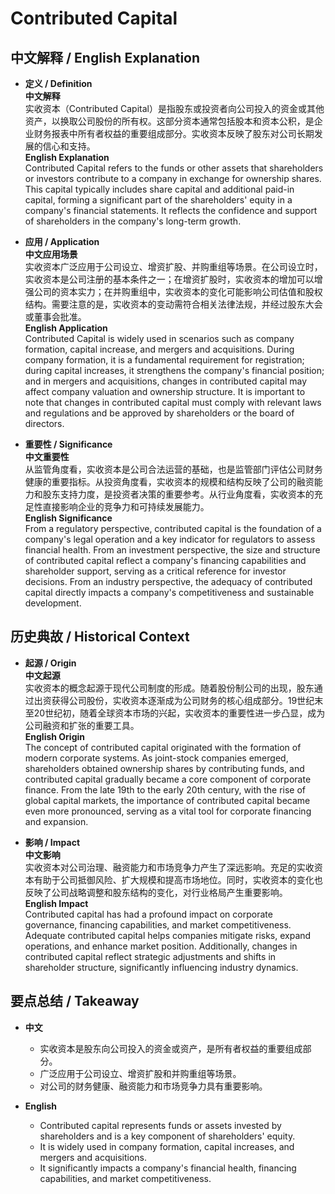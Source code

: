 # Contributed Capital

## 中文解释 / English Explanation

* **定义 / Definition**  
  **中文解释**  
  实收资本（Contributed Capital）是指股东或投资者向公司投入的资金或其他资产，以换取公司股份的所有权。这部分资本通常包括股本和资本公积，是企业财务报表中所有者权益的重要组成部分。实收资本反映了股东对公司长期发展的信心和支持。  
  **English Explanation**  
  Contributed Capital refers to the funds or other assets that shareholders or investors contribute to a company in exchange for ownership shares. This capital typically includes share capital and additional paid-in capital, forming a significant part of the shareholders' equity in a company's financial statements. It reflects the confidence and support of shareholders in the company's long-term growth.

* **应用 / Application**  
  **中文应用场景**  
  实收资本广泛应用于公司设立、增资扩股、并购重组等场景。在公司设立时，实收资本是公司注册的基本条件之一；在增资扩股时，实收资本的增加可以增强公司的资本实力；在并购重组中，实收资本的变化可能影响公司估值和股权结构。需要注意的是，实收资本的变动需符合相关法律法规，并经过股东大会或董事会批准。  
  **English Application**  
  Contributed Capital is widely used in scenarios such as company formation, capital increase, and mergers and acquisitions. During company formation, it is a fundamental requirement for registration; during capital increases, it strengthens the company's financial position; and in mergers and acquisitions, changes in contributed capital may affect company valuation and ownership structure. It is important to note that changes in contributed capital must comply with relevant laws and regulations and be approved by shareholders or the board of directors.

* **重要性 / Significance**  
  **中文重要性**  
  从监管角度看，实收资本是公司合法运营的基础，也是监管部门评估公司财务健康的重要指标。从投资角度看，实收资本的规模和结构反映了公司的融资能力和股东支持力度，是投资者决策的重要参考。从行业角度看，实收资本的充足性直接影响企业的竞争力和可持续发展能力。  
  **English Significance**  
  From a regulatory perspective, contributed capital is the foundation of a company's legal operation and a key indicator for regulators to assess financial health. From an investment perspective, the size and structure of contributed capital reflect a company's financing capabilities and shareholder support, serving as a critical reference for investor decisions. From an industry perspective, the adequacy of contributed capital directly impacts a company's competitiveness and sustainable development.

## 历史典故 / Historical Context

* **起源 / Origin**  
  **中文起源**  
  实收资本的概念起源于现代公司制度的形成。随着股份制公司的出现，股东通过出资获得公司股份，实收资本逐渐成为公司财务的核心组成部分。19世纪末至20世纪初，随着全球资本市场的兴起，实收资本的重要性进一步凸显，成为公司融资和扩张的重要工具。  
  **English Origin**  
  The concept of contributed capital originated with the formation of modern corporate systems. As joint-stock companies emerged, shareholders obtained ownership shares by contributing funds, and contributed capital gradually became a core component of corporate finance. From the late 19th to the early 20th century, with the rise of global capital markets, the importance of contributed capital became even more pronounced, serving as a vital tool for corporate financing and expansion.

* **影响 / Impact**  
  **中文影响**  
  实收资本对公司治理、融资能力和市场竞争力产生了深远影响。充足的实收资本有助于公司抵御风险、扩大规模和提高市场地位。同时，实收资本的变化也反映了公司战略调整和股东结构的变化，对行业格局产生重要影响。  
  **English Impact**  
  Contributed capital has had a profound impact on corporate governance, financing capabilities, and market competitiveness. Adequate contributed capital helps companies mitigate risks, expand operations, and enhance market position. Additionally, changes in contributed capital reflect strategic adjustments and shifts in shareholder structure, significantly influencing industry dynamics.

## 要点总结 / Takeaway

* **中文**  
  - 实收资本是股东向公司投入的资金或资产，是所有者权益的重要组成部分。  
  - 广泛应用于公司设立、增资扩股和并购重组等场景。  
  - 对公司的财务健康、融资能力和市场竞争力具有重要影响。  

* **English**  
  - Contributed capital represents funds or assets invested by shareholders and is a key component of shareholders' equity.  
  - It is widely used in company formation, capital increases, and mergers and acquisitions.  
  - It significantly impacts a company's financial health, financing capabilities, and market competitiveness.